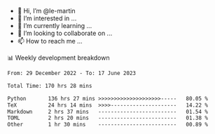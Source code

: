 - 👋 Hi, I’m @le-martin
- 👀 I’m interested in ...
- 🌱 I’m currently learning ...
- 💞️ I’m looking to collaborate on ...
- 📫 How to reach me ...

<!---
Tutorial for using WakaTime stats in GitHub profile: https://github.com/athul/waka-readme
-->

📊 Weekly development breakdown
<!--START_SECTION:waka-->

```txt
From: 29 December 2022 - To: 17 June 2023

Total Time: 170 hrs 28 mins

Python       136 hrs 27 mins >>>>>>>>>>>>>>>>>>>>-----   80.05 %
TeX          24 hrs 14 mins  >>>>---------------------   14.22 %
Markdown     2 hrs 37 mins   -------------------------   01.54 %
TOML         2 hrs 20 mins   -------------------------   01.38 %
Other        1 hr 30 mins    -------------------------   00.89 %
```

<!--END_SECTION:waka-->

<!---
le-martin/le-martin is a ✨ special ✨ repository because its `README.md` (this file) appears on your GitHub profile.
You can click the Preview link to take a look at your changes.
--->
